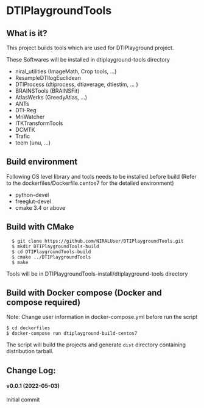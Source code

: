 
# DTIPlaygroundTools


## What is it?

This project builds tools which are used for DTIPlayground project.

These Softwares will be installed in dtiplayground-tools directory

- niral_utilities (ImageMath, Crop tools, ...)
- ResampleDTIlogEuclidean
- DTIProcess (dtiprocess, dtiaverage, dtiestim, ... )
- BRAINSTools (BRAINSFit)
- AtlasWerks (GreedyAtlas, ...)
- ANTs
- DTI-Reg
- MriWatcher
- ITKTransformTools
- DCMTK
- Trafic
- teem (unu, ...)

## Build environment

Following OS level library and tools needs to be installed before build (Refer to the dockerfiles/Dockerfile.centos7 for the detailed environment)

- python-devel
- freeglut-devel
- cmake 3.4 or above

## Build with CMake

```
  $ git clone https://github.com/NIRALUser/DTIPlaygroundTools.git
  $ mkdir DTIPlaygroundTools-build
  $ cd DTIPlaygroundTools-build
  $ cmake ../DTIPlaygroundTools
  $ make
```

Tools will be in DTIPlaygroundTools-install/dtiplayground-tools directory

## Build with Docker compose (Docker and compose required)

Note: Change user information in docker-compose.yml before run the script

```
$ cd dockerfiles
$ docker-compose run dtiplayground-build-centos7
```

The script will build the projects and generate `dist` directory containing distribution tarball.

## Change Log:

#### v0.0.1 (2022-05-03)

Initial commit

